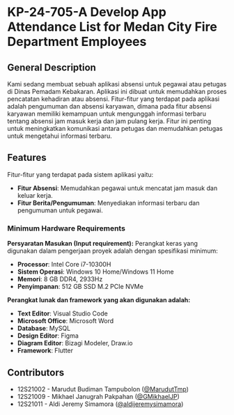 # KP-24-705-A Develop App Attendance List for Medan City Fire Department Employees

## General Description
Kami sedang membuat sebuah aplikasi absensi untuk pegawai atau petugas di Dinas Pemadam Kebakaran. Aplikasi ini dibuat untuk memudahkan proses pencatatan kehadiran atau absensi. Fitur-fitur yang terdapat pada aplikasi adalah pengumuman dan absensi karyawan, dimana pada fitur absensi karyawan memiliki kemampuan untuk mengunggah informasi terbaru tentang absensi jam masuk kerja dan jam pulang kerja. Fitur ini penting untuk meningkatkan komunikasi antara petugas dan memudahkan petugas untuk mengetahui informasi terbaru.

## Features
Fitur-fitur yang terdapat pada sistem aplikasi yaitu:

- **Fitur Absensi**: Memudahkan pegawai untuk mencatat jam masuk dan keluar kerja.
- **Fitur Berita/Pengumuman**: Menyediakan informasi terbaru dan pengumuman untuk pegawai.

### Minimum Hardware Requirements

**Persyaratan Masukan (Input requirement):**
Perangkat keras yang digunakan dalam pengerjaan proyek adalah dengan spesifikasi minimum:

- **Processor**: Intel Core i7-10300H
- **Sistem Operasi**: Windows 10 Home/Windows 11 Home
- **Memori**: 8 GB DDR4, 2933Hz
- **Penyimpanan**: 512 GB SSD M.2 PCIe NVMe

**Perangkat lunak dan framework yang akan digunakan adalah:**

- **Text Editor**: Visual Studio Code
- **Microsoft Office**: Microsoft Word 
- **Database**: MySQL
- **Design Editor**: Figma
- **Diagram Editor**: Bizagi Modeler, Draw.io
- **Framework**: Flutter 

## Contributors
+ 12S21002 - Marudut Budiman Tampubolon ([@MarudutTmp](https://github.com/MarudutTmp))
+ 12S21009 - Mikhael Janugrah Pakpahan ([@GMikhaelJP](https://github.com/GMikhaelJP))
+ 12S21011 - Aldi Jeremy Simamora ([@aldijeremysimamora](https://github.com/aldijeremysimamora))
